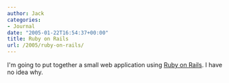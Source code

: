 ```yaml
---
author: Jack
categories:
- Journal
date: "2005-01-22T16:54:37+00:00"
title: Ruby on Rails
url: /2005/ruby-on-rails/
---
```


I'm going to put together a small web application using [Ruby on Rails][1]. I have no idea why.

 [1]: http://www.rubyonrails.org/